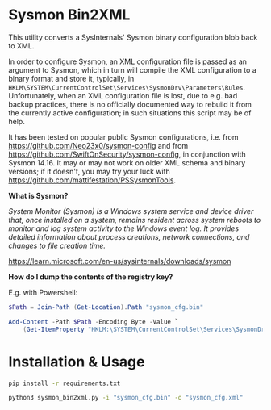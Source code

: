 # Sysmon Bin2XML

This utility converts a SysInternals' Sysmon binary configuration blob back to XML.

In order to configure Sysmon, an XML configuration file is passed as an argument to Sysmon, which in turn will compile the XML configuration to a binary format and store it, typically, in `HKLM\SYSTEM\CurrentControlSet\Services\SysmonDrv\Parameters\Rules`. Unfortunately, when an XML configuration file is lost, due to e.g. bad backup practices, there is no officially documented way to rebuild it from the currently active configuration; in such situations this script may be of help.

It has been tested on popular public Sysmon configurations, i.e. from https://github.com/Neo23x0/sysmon-config and from https://github.com/SwiftOnSecurity/sysmon-config, in conjunction with Sysmon 14.16. It may or may not work on older XML schema and binary versions; if it doesn't, you may try your luck with https://github.com/mattifestation/PSSysmonTools.

**What is Sysmon?**

_System Monitor (Sysmon) is a Windows system service and device driver that, once installed on a system, remains resident across system reboots to monitor and log system activity to the Windows event log. It provides detailed information about process creations, network connections, and changes to file creation time._

https://learn.microsoft.com/en-us/sysinternals/downloads/sysmon

**How do I dump the contents of the registry key?**

E.g. with Powershell:

```powershell
$Path = Join-Path (Get-Location).Path "sysmon_cfg.bin"

Add-Content -Path $Path -Encoding Byte -Value `
	(Get-ItemProperty "HKLM:\SYSTEM\CurrentControlSet\Services\SysmonDrv\Parameters").Rules
```

# Installation & Usage

```bash
pip install -r requirements.txt

python3 sysmon_bin2xml.py -i "sysmon_cfg.bin" -o "sysmon_cfg.xml" 
```

